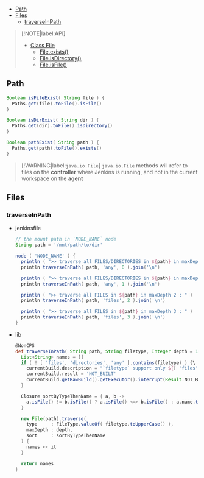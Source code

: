<!-- START doctoc generated TOC please keep comment here to allow auto update -->
<!-- DON'T EDIT THIS SECTION, INSTEAD RE-RUN doctoc TO UPDATE -->

- [Path](#path)
- [Files](#files)
  - [traverseInPath](#traverseinpath)

<!-- END doctoc generated TOC please keep comment here to allow auto update -->

> [!NOTE|label:API]
> - [Class File](https://docs.oracle.com/en/java/javase/21/docs/api/java.base/java/io/File.html)
>   - [File.exists()](https://docs.oracle.com/en/java/javase/21/docs/api/java.base/java/io/File.html#exists%28%29)
>   - [File.isDirectory()](https://docs.oracle.com/en/java/javase/21/docs/api/java.base/java/io/File.html#isDirectory%28%29)
>   - [File.isFile()](https://docs.oracle.com/en/java/javase/21/docs/api/java.base/java/io/File.html#isFile%28%29)

## Path
```groovy
Boolean isFileExist( String file ) {
  Paths.get(file).toFile().isFile()
}

Boolean isDirExist( String dir ) {
  Paths.get(dir).toFile().isDirectory()
}

Boolean pathExist( String path ) {
  Paths.get(path).toFile().exists()
}
```

> [!WARNING|label:`java.io.File`]
> `java.io.File` methods will refer to files on the **controller** where Jenkins is running, and not in the current workspace on the **agent**

## Files
### traverseInPath
- jenkinsfile
  ```groovy
  // the mount path in `NODE_NAME` node
  String path = '/mnt/path/to/dir'

  node ( 'NODE_NAME' ) {
    println ( ">> traverse all FILES/DIRECTORIES in ${path} in maxDepth 0 : " )
    println traverseInPath( path, 'any', 0 ).join('\n')

    println ( ">> traverse all FILES/DIRECTORIES in ${path} in maxDepth 1 : " )
    println traverseInPath( path, 'any', 1 ).join('\n')

    println ( ">> traverse all FILES in ${path} in maxDepth 2 : " )
    println traverseInPath( path, 'files', 2 ).join('\n')

    println ( ">> traverse all FILES in ${path} in maxDepth 3 : " )
    println traverseInPath( path, 'files', 3 ).join('\n')
  }
  ```

- lib
  ```groovy
  @NonCPS
  def traverseInPath( String path, String filetype, Integer depth = 1 ) {
    List<String> names = []
    if ( ! [ 'files', 'directories', 'any' ].contains(filetype) ) {\
      currentBuild.description = "`filetype` support only ${[ 'files', 'directories', 'any' ].join(',')} !"
      currentBuild.result = 'NOT_BUILT'
      currentBuild.getRawBuild().getExecutor().interrupt(Result.NOT_BUILT)
    }

    Closure sortByTypeThenName = { a, b ->
      a.isFile() != b.isFile() ? a.isFile() <=> b.isFile() : a.name.toLowerCase() <=> b.name.toLowerCase()
    }

    new File(path).traverse(
      type     : FileType.valueOf( filetype.toUpperCase() ),
      maxDepth : depth,
      sort     : sortByTypeThenName
    ) {
      names << it
    }

    return names
  }
  ```

